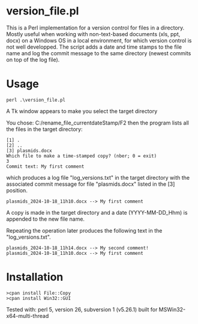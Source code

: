 # version_file.pl
This is a Perl implementation for a version control for files in a directory.
Mostly useful when working with non-text-based documents (xls, ppt, docx) on a Windows OS in a local environment, for which version control is not well developped.
The script adds a date and time stamps to the file name and log the commit message to the same directory (newest commits on top of the log file).

# Usage
 ```
 perl .\version_file.pl
 ```

A Tk window appears to make you select the target directory 

You chose: C:/rename_file_currentdateStamp/F2
then the program lists all the files in the target directory: 
```
[1] .
[2] ..
[3] plasmids.docx
Which file to make a time-stamped copy? (nber; 0 = exit)
3
Commit text: My first comment
```
which produces a log file "log_versions.txt" in the target directory with the associated commit message for file "plasmids.docx" listed in the [3] position.
```
plasmids_2024-10-18_11h10.docx --> My first comment
```
A copy is made in the target directory and a date (YYYY-MM-DD_Hhm) is appended to the new file name.

Repeating the operation later produces the following text in the "log_versions.txt".

```
plasmids_2024-10-18_11h14.docx --> My second comment!
plasmids_2024-10-18_11h10.docx --> My first comment
```

# Installation
 ```
>cpan install File::Copy
>cpan install Win32::GUI
 ```
Tested with: perl 5, version 26, subversion 1 (v5.26.1) built for MSWin32-x64-multi-thread
